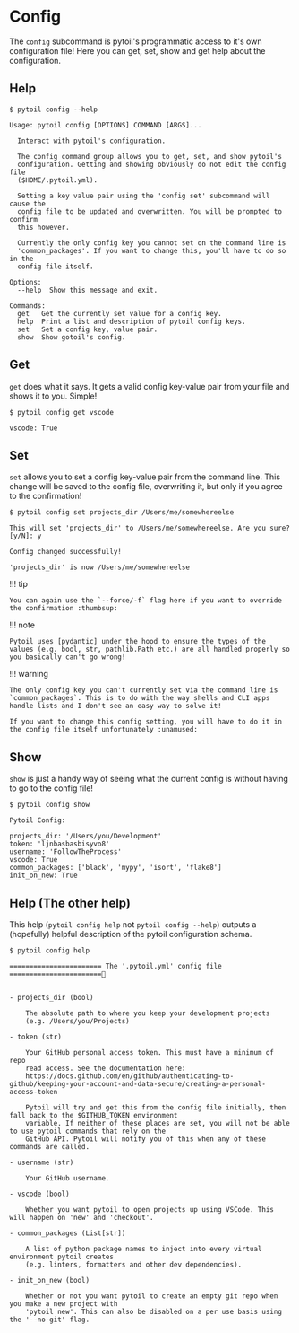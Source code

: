 # Config

The `config` subcommand is pytoil's programmatic access to it's own configuration file! Here you can get, set, show and get help about the configuration.

## Help

<div class="termy">

```console
$ pytoil config --help

Usage: pytoil config [OPTIONS] COMMAND [ARGS]...

  Interact with pytoil's configuration.

  The config command group allows you to get, set, and show pytoil's
  configuration. Getting and showing obviously do not edit the config file
  ($HOME/.pytoil.yml).

  Setting a key value pair using the 'config set' subcommand will cause the
  config file to be updated and overwritten. You will be prompted to confirm
  this however.

  Currently the only config key you cannot set on the command line is
  'common_packages'. If you want to change this, you'll have to do so in the
  config file itself.

Options:
  --help  Show this message and exit.

Commands:
  get   Get the currently set value for a config key.
  help  Print a list and description of pytoil config keys.
  set   Set a config key, value pair.
  show  Show gotoil's config.

```

</div>

## Get

`get` does what it says. It gets a valid config key-value pair from your file and shows it to you. Simple!

<div class="termy">

```console
$ pytoil config get vscode

vscode: True

```

</div>

## Set

`set` allows you to set a config key-value pair from the command line. This change will be saved to the config file, overwriting it, but only if you agree to the confirmation!

<div class="termy">

```console
$ pytoil config set projects_dir /Users/me/somewhereelse

This will set 'projects_dir' to /Users/me/somewhereelse. Are you sure? [y/N]: y

Config changed successfully!

'projects_dir' is now /Users/me/somewhereelse

```

</div>

!!! tip

    You can again use the `--force/-f` flag here if you want to override the confirmation :thumbsup:

!!! note

    Pytoil uses [pydantic] under the hood to ensure the types of the values (e.g. bool, str, pathlib.Path etc.) are all handled properly so you basically can't go wrong!

!!! warning

    The only config key you can't currently set via the command line is `common_packages`. This is to do with the way shells and CLI apps handle lists and I don't see an easy way to solve it!

    If you want to change this config setting, you will have to do it in the config file itself unfortunately :unamused:

## Show

`show` is just a handy way of seeing what the current config is without having to go to the config file!

<div class="termy">

```console
$ pytoil config show

Pytoil Config:

projects_dir: '/Users/you/Development'
token: 'ljnbasbasbisyvo8'
username: 'FollowTheProcess'
vscode: True
common_packages: ['black', 'mypy', 'isort', 'flake8']
init_on_new: True

```

</div>

## Help (The other help)

This help (`pytoil config help` not `pytoil config --help`) outputs a (hopefully) helpful description of the pytoil configuration schema.

<div class="termy">

```console
$ pytoil config help

======================= The '.pytoil.yml' config file =======================


- projects_dir (bool)

    The absolute path to where you keep your development projects
    (e.g. /Users/you/Projects)

- token (str)

    Your GitHub personal access token. This must have a minimum of repo
    read access. See the documentation here:
    https://docs.github.com/en/github/authenticating-to-github/keeping-your-account-and-data-secure/creating-a-personal-access-token

    Pytoil will try and get this from the config file initially, then fall back to the $GITHUB_TOKEN environment
    variable. If neither of these places are set, you will not be able to use pytoil commands that rely on the
    GitHub API. Pytoil will notify you of this when any of these commands are called.

- username (str)

    Your GitHub username.

- vscode (bool)

    Whether you want pytoil to open projects up using VSCode. This will happen on 'new' and 'checkout'.

- common_packages (List[str])

    A list of python package names to inject into every virtual environment pytoil creates
    (e.g. linters, formatters and other dev dependencies).

- init_on_new (bool)

    Whether or not you want pytoil to create an empty git repo when you make a new project with
    'pytoil new'. This can also be disabled on a per use basis using the '--no-git' flag.

```

</div>

[pydantic]: https://pydantic-docs.helpmanual.io
